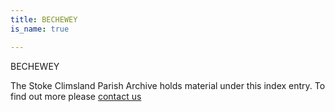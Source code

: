 ```yaml
---
title: BECHEWEY
is_name: true

---
```


BECHEWEY


The Stoke Climsland Parish Archive holds material under this index entry. To find out more please [contact us](/contact/)
